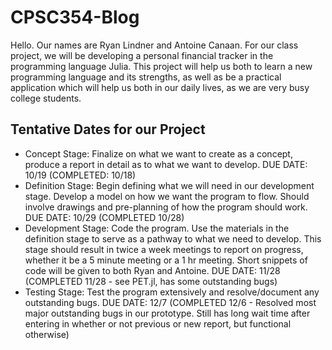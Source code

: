 # CPSC354-Blog
Hello. Our names are Ryan Lindner and Antoine Canaan. For our class project, we will be developing a personal financial tracker in the programming language Julia. This project will help us both to learn a new programming language and its strengths, as well as be a practical application which will help us both in our daily lives, as we are very busy college students.

## Tentative Dates for our Project

* Concept Stage: Finalize on what we want to create as a concept, produce a report in detail as to what we want to develop. DUE DATE: 10/19 (COMPLETED: 10/18)
* Definition Stage: Begin defining what we will need in our development stage. Develop a model on how we want the program to flow. Should involve drawings and pre-planning of how the program should work. DUE DATE: 10/29 (COMPLETED 10/28)
* Development Stage: Code the program. Use the materials in the definition stage to serve as a pathway to what we need to develop. This stage should result in twice a week meetings to report on progress, whether it be a 5 minute meeting or a 1 hr meeting. Short snippets of code will be given to both Ryan and Antoine. DUE DATE: 11/28 (COMPLETED 11/28 - see PET.jl, has some outstanding bugs)
* Testing Stage: Test the program extensively and resolve/document any outstanding bugs. DUE DATE: 12/7 (COMPLETED 12/6 - Resolved most major outstanding bugs in our prototype. Still has long wait time after entering in whether or not previous or new report, but functional otherwise)
